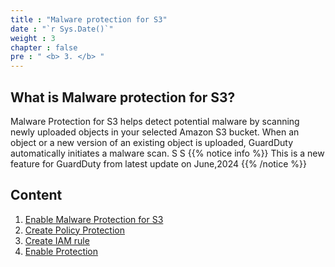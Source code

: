 ```yaml
---
title : "Malware protection for S3"
date : "`r Sys.Date()`"
weight : 3
chapter : false
pre : " <b> 3. </b> "
---
```


## What is Malware protection for S3?
Malware Protection for S3 helps detect potential malware by scanning newly uploaded objects in your selected Amazon S3 bucket. When an object or a new version of an existing object is uploaded, GuardDuty automatically initiates a malware scan.
S
S
{{% notice info %}}
This is a new feature for GuardDuty from latest update on June,2024
{{% /notice %}}

## Content

1. [Enable Malware Protection for S3](3.1-MalwareProtectionS3/)
2. [Create Policy Protection](3.2-CreatePolicyProtection/)
3. [Create IAM rule](3.3-CreateRoleProctection/)
4. [Enable Protection](3.4-EnableProtection/)

